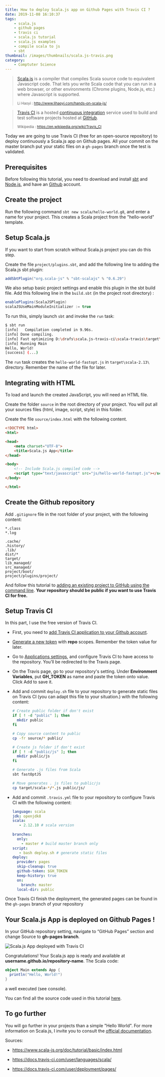 ```yaml
---
title: How to deploy Scala.js app on Github Pages with Travis CI ?
date: 2019-11-08 16:10:37
tags:
	- scala.js
	- github pages
	- travis ci
	- scala.js tutorial
	- scala.js examples
	- compile scala to js
	- sbt
thumbnail: /images/thumbnails/scala.js-travis.png
category:
	- Comptuter Science
---
```


> [Scala.js](http://www.scala-js.org/) is a compiler that compiles Scala source code to equivalent Javascript code. That lets you write Scala code that you can run in a web browser, or other environments (Chrome plugins, Node.js, etc.) where Javascript is supported. 
>
> <small>Li Haoyi : http://www.lihaoyi.com/hands-on-scala-js/</small>

> [Travis CI](https://travis-ci.org/) is a hosted [continuous integration](https://en.wikipedia.org/wiki/Continuous_integration) service used to build and test software projects hosted at [GitHub](https://en.wikipedia.org/wiki/GitHub).
>
> <small>Wikipedia : https://en.wikipedia.org/wiki/Travis_CI</small>

Today we are going to use Travis CI (free for an open-source repository) to deploy continuously a Scala.js app on Github pages. All your commit on the master branch put your static files on a `gh-pages` branch once the test is validated. 

## Prerequisites

Before following this tutorial, you need to download and install [sbt](https://www.scala-sbt.org/) and [Node.js](https://nodejs.org/en/), and have an [Github](https://github.com/) account.

##  Create the project 

Run the following command `sbt new scala/hello-world.g8`, and enter a name for your project. This creates a Scala project from the "hello-world" template.

## Setup Scala.js 

If you want to start from scratch without Scala.js project you can do this step. 

Create the file `project/plugins.sbt`, and add the following line to adding the Scala.js sbt plugin: 

```scala
addSbtPlugin("org.scala-js" % "sbt-scalajs" % "0.6.29")
```

We also setup basic project settings and enable this plugin in the sbt build file. Add this following line in the `build.sbt` (in the project root directory) :

```scala
enablePlugins(ScalaJSPlugin)
scalaJSUseMainModuleInitializer := true
```

To run this, simply launch `sbt` and invoke the `run` task:

```bash
$ sbt run
[info]   Compilation completed in 9.96s.
[info] Done compiling.
[info] Fast optimizing D:\drafs\scala.js-travis-ci\scala-travis\target\scala-2.13\hello-world-fastopt.js
[info] Running Main
Hello, World!
[success] (...)
```

The `run` task creates the `hello-world-fastopt.js` in `target\scala-2.13\` directory. Remember the name of the file for later.

## Integrating with HTML

To load and launch the created JavaScript, you will need an HTML file. 

Create the folder `source` in the root directory of your project. You will put all your sources files (html, image, script, style) in this folder.

Create the file `source/index.html` with the following content.

```html
<!DOCTYPE html>
<html>

<head>
    <meta charset="UTF-8">
    <title>Scala.js App</title>
</head>

<body>
    <!-- Include Scala.js compiled code -->
    <script type="text/javascript" src="js/hello-world-fastopt.js"></script>
</body>

</html>
```

## Create the Github repository 

Add `.gitignore` file in the root folder of your project, with the following content:

```
*.class
*.log

.cache/
.history/
.lib/
dist/*
target/
lib_managed/
src_managed/
project/boot/
project/plugins/project/
```

And follow this tutorial to [adding an existing project to GitHub using the command line](https://help.github.com/en/github/importing-your-projects-to-github/adding-an-existing-project-to-github-using-the-command-line). **Your repository should be public if you want to use Travis CI for free.**

## Setup Travis CI

In this part, I use the free version of Travis CI. 

- First, you need to [add Travis CI application to your Github account](https://github.com/marketplace/travis-ci). 

- [Generate a new token](https://github.com/settings/tokens) with **repo** scopes. Remember the token value for later.

- Go to [Applications settings](https://github.com/settings/installations), and configure Travis CI to have access to the repository. You’ll be redirected to the Travis page.

- On the Travis page, go to your repository's setting. Under **Environment Variables**, put **GH_TOKEN** as name and paste the token onto value. Click Add to save it.

- Add and commit `deploy.sh` file to your repository to generate static files on Travis CI (you can adapt this file to your situation.) with the following content:

  ```bash
  # Create public folder if don't exist
  if [ ! -d "public" ]; then 
  	mkdir public
  fi
  
  # Copy source content to public
  cp -fr source/* public/
  
  # Create js folder if don't exist
  if [ ! -d "public/js" ]; then 
  	mkdir public/js
  fi
  
  # Generate .js files from Scala
  sbt fastOptJS
  
  # Move generates . js files to public/js 
  cp target/scala-*/*.js public/js/
  ```

- Add  and commit `.travis.yml` file to your repository to configure Travis CI with the following content:

  ```yaml
  language: scala
  jdk: openjdk8
  scala:
     - 2.12.10 # scala version
     
  branches:
    only:
      - master # build master branch only
  script:
     - bash deploy.sh # generate static files
  deploy:
    provider: pages
    skip-cleanup: true
    github-token: $GH_TOKEN
    keep-history: true
    on:
      branch: master
    local-dir: public
  ```

Once Travis CI finish the deployment, the generated pages can be found in the `gh-pages` branch of your repository

## Your Scala.js App is deployed on Github Pages !

In your GitHub repository setting, navigate to “GitHub Pages” section and change Source to **gh-pages branch**.

<img src="/images/scala.js-travis-ci-exemple.png"
     alt="Scala.js App deployed with Travis CI">

Congratulations! Your Scala.js app is ready and available at **username.github.io/repository-name**. The Scala code:

```scala
object Main extends App {
  println("Hello, World!")
}
```

a well executed (see console).

You can find all the source code used in this tutorial [here](https://github.com/riiswa/scala.js-travis.ci-example).

## To go further

You will go further in your projects than a simple "Hello World". For more information on Scala.js, I invite you to consult the [official documentation](https://www.scala-js.org/doc/index.html).


Sources: 

- <https://www.scala-js.org/doc/tutorial/basic/index.html>

- <https://docs.travis-ci.com/user/languages/scala/>

- <https://docs.travis-ci.com/user/deployment/pages/>

  
